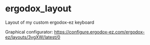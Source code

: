 # ergodox_layout
Layout of my custom ergodox-ez keyboard

Graphical configurator: https://configure.ergodox-ez.com/ergodox-ez/layouts/3vgXW/latest/0
